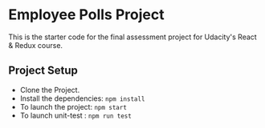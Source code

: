 # Employee Polls Project

This is the starter code for the final assessment project for Udacity's React & Redux course.

## Project Setup

- Clone the Project.
- Install the dependencies: `npm install`
- To launch the project: `npm start`
- To launch unit-test : `npm run test`
